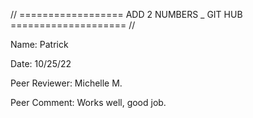 // ================== ADD 2 NUMBERS _ GIT HUB ==================== //

Name: Patrick 

Date: 10/25/22

Peer Reviewer: Michelle M. 

Peer Comment: Works well, good job. 
